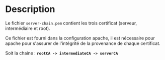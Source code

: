 # Description

Le fichier `server-chain.pem` contient les trois certificat (serveur, intermédiaire et root).

Ce fichier est fourni dans la configuration apache, il est nécessaire pour apache pour s'assurer de l'intégrité 
de la provenance de chaque certificat.
<br>

Soit la chaine : **`rootCA -> intermediateCA -> serverCA`**
